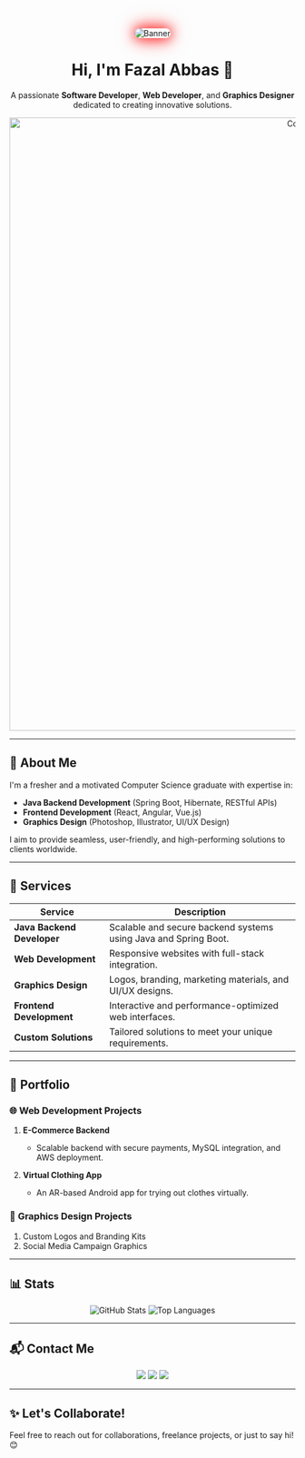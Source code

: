 <div align="center">
  <img 
    src="https://via.placeholder.com/1000x250.png?text=Welcome+to+My+GitHub+Profile!" 
    alt="Banner" 
    style="
      border-radius: 10px; 
      box-shadow: 0 0 20px rgba(255, 255, 255, 0.8), 
                  0 0 30px rgba(255, 255, 255, 0.6), 
                  0 0 40px rgba(255, 255, 255, 0.4);
      animation: glow 3s infinite alternate, colorChange 5s infinite;
    " 
  />
</div>

<style>
  @keyframes glow {
    0% {
      box-shadow: 0 0 20px rgba(255, 0, 0, 0.8),
                  0 0 30px rgba(255, 0, 0, 0.6),
                  0 0 40px rgba(255, 0, 0, 0.4);
    }
    50% {
      box-shadow: 0 0 20px rgba(0, 255, 0, 0.8),
                  0 0 30px rgba(0, 255, 0, 0.6),
                  0 0 40px rgba(0, 255, 0, 0.4);
    }
    100% {
      box-shadow: 0 0 20px rgba(0, 0, 255, 0.8),
                  0 0 30px rgba(0, 0, 255, 0.6),
                  0 0 40px rgba(0, 0, 255, 0.4);
    }
  }

  @keyframes colorChange {
    0% {
      filter: hue-rotate(0deg);
    }
    100% {
      filter: hue-rotate(360deg);
    }
  }
</style>


<h1 align="center">Hi, I'm Fazal Abbas 👋</h1>
<p align="center">
  A passionate <strong>Software Developer</strong>, <strong>Web Developer</strong>, and <strong>Graphics Designer</strong> dedicated to creating innovative solutions.
</p>

<div align="center">
  <img src="https://github.com/user-attachments/assets/7b94a5b0-d79b-4970-83f2-8becd269679a" width="1080" height="auto" alt="Coding Animation">
</div>

---

## 🌟 **About Me**  
I'm a fresher and a motivated Computer Science graduate with expertise in:  
- **Java Backend Development** (Spring Boot, Hibernate, RESTful APIs)  
- **Frontend Development** (React, Angular, Vue.js)  
- **Graphics Design** (Photoshop, Illustrator, UI/UX Design)  

I aim to provide seamless, user-friendly, and high-performing solutions to clients worldwide.  

---

## 🚀 **Services**  

| **Service**              | **Description**                                                                 |
|--------------------------|---------------------------------------------------------------------------------|
| **Java Backend Developer** | Scalable and secure backend systems using Java and Spring Boot.                |
| **Web Development**       | Responsive websites with full-stack integration.                              |
| **Graphics Design**       | Logos, branding, marketing materials, and UI/UX designs.                      |
| **Frontend Development**  | Interactive and performance-optimized web interfaces.                         |
| **Custom Solutions**      | Tailored solutions to meet your unique requirements.                          |

---

## 💼 **Portfolio**  

### 🌐 **Web Development Projects**  
1. **E-Commerce Backend**  
   - Scalable backend with secure payments, MySQL integration, and AWS deployment.  

2. **Virtual Clothing App**  
   - An AR-based Android app for trying out clothes virtually.  

### 🎨 **Graphics Design Projects**  
1. Custom Logos and Branding Kits  
2. Social Media Campaign Graphics  

---

## 📊 **Stats**  

<div align="center">
  <img src="https://github-readme-stats.vercel.app/api?username=fazalabbas&show_icons=true&theme=radical" alt="GitHub Stats" />
  <img src="https://github-readme-stats.vercel.app/api/top-langs/?username=fazalabbas&layout=compact&theme=radical" alt="Top Languages" />
</div>

---

## 📬 **Contact Me**  

<p align="center">
  <a href="mailto:fazalabbas.dev@gmail.com"><img src="https://img.shields.io/badge/Email-fazalabbas.dev@gmail.com-red?style=for-the-badge&logo=gmail&logoColor=white" /></a>
  <a href="https://www.linkedin.com/in/fazalabbas"><img src="https://img.shields.io/badge/LinkedIn-Fazal%20Abbas-blue?style=for-the-badge&logo=linkedin&logoColor=white" /></a>
  <a href="https://twitter.com/fazalabbas"><img src="https://img.shields.io/badge/Twitter-FazalAbbas-lightblue?style=for-the-badge&logo=twitter&logoColor=white" /></a>
</p>

---

## ✨ **Let's Collaborate!**  
Feel free to reach out for collaborations, freelance projects, or just to say hi! 😊  
